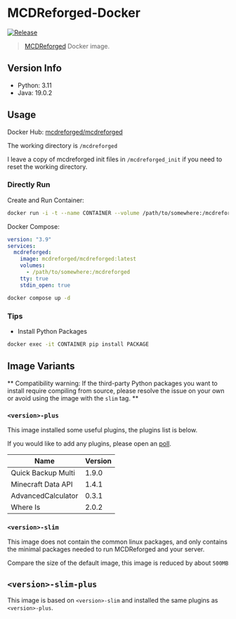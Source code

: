 # MCDReforged-Docker

[![Release](https://img.shields.io/github/v/release/MCDReforged/MCDReforged-Docker?label=Release)](https://github.com/MCDReforged/MCDReforged-Docker/releases)

> [MCDReforged](https://github.com/Fallen-Breath/MCDReforged) Docker image.

## Version Info

- Python: 3.11
- Java: 19.0.2

## Usage

Docker Hub: [mcdreforged/mcdreforged](https://hub.docker.com/r/mcdreforged/mcdreforged)

The working directory is `/mcdreforged`

I leave a copy of mcdreforged init files in `/mcdreforged_init` if you need to reset the working directory.

### Directly Run

Create and Run Container:

```bash
docker run -i -t --name CONTAINER --volume /path/to/somewhere:/mcdreforged mcdreforged/mcdreforged
```

Docker Compose:

```yaml
version: "3.9"
services:
  mcdreforged:
    image: mcdreforged/mcdreforged:latest
    volumes:
      - /path/to/somewhere:/mcdreforged
    tty: true
    stdin_open: true
```

```bash
docker compose up -d
```

### Tips

- Install Python Packages

```bash
docker exec -it CONTAINER pip install PACKAGE
```

## Image Variants

** Compatibility warning: If the third-party Python packages you want to install require compiling from source, please resolve the issue on your own or avoid using the image with the `slim` tag. **

### `<version>-plus`

This image installed some useful plugins, the plugins list is below.

If you would like to add any plugins, please open an [poll](https://github.com/MCDReforged/MCDReforged-Docker/discussions/new?category=polls).

| Name               | Version |
| ------------------ | ------- |
| Quick Backup Multi | 1.9.0   |
| Minecraft Data API | 1.4.1   |
| AdvancedCalculator | 0.3.1   |
| Where Is           | 2.0.2   |

### `<version>-slim`

This image does not contain the common linux packages, and only contains the minimal packages needed to run MCDReforged and your server.

Compare the size of the default image, this image is reduced by about `500MB`

## `<version>-slim-plus`

This image is based on `<version>-slim` and installed the same plugins as `<version>-plus`.

